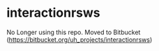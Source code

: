 # interactionrsws
No Longer using this repo. Moved to Bitbucket (https://bitbucket.org/uh_projects/interactionrsws)
